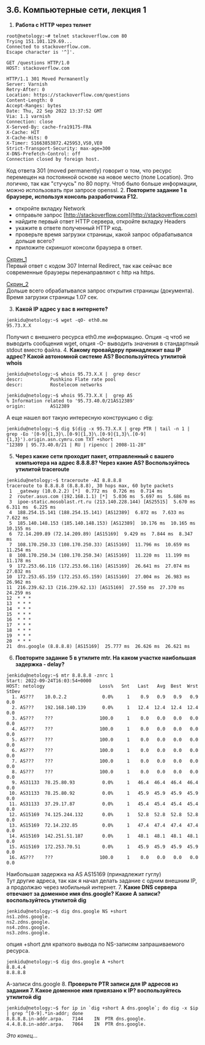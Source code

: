 ## 3.6. Компьютерные сети, лекция 1 ##  

1. **Работа c HTTP через телнет**
```
root@netology:~# telnet stackoverflow.com 80 
Trying 151.101.129.69... 
Connected to stackoverflow.com. 
Escape character is '^]'. 

GET /questions HTTP/1.0 
HOST: stackoverflow.com 

HTTP/1.1 301 Moved Permanently 
Server: Varnish 
Retry-After: 0 
Location: https://stackoverflow.com/questions 
Content-Length: 0 
Accept-Ranges: bytes 
Date: Thu, 22 Sep 2022 13:37:52 GMT 
Via: 1.1 varnish 
Connection: close 
X-Served-By: cache-fra19175-FRA 
X-Cache: HIT 
X-Cache-Hits: 0 
X-Timer: S1663853872.425953,VS0,VE0 
Strict-Transport-Security: max-age=300 
X-DNS-Prefetch-Control: off 
Connection closed by foreign host.
```
Код ответа 301 (moved permanently) говорит о том, что ресурс перемещен на постоянной основе на новое место (поле Location). Это логично, так как "стучусь" по 80 порту. Чтоб было больше информации, можно использовать при запросе openssl.
2. **Повторите задание 1 в браузере, используя консоль разработчика F12.**
- откройте вкладку Network
- отправьте запрос [http://stackoverflow.com](http://stackoverflow.com)
- найдите первый ответ HTTP сервера, откройте вкладку Headers
- укажите в ответе полученный HTTP код.
- проверьте время загрузки страницы, какой запрос обрабатывался дольше всего?
- приложите скриншот консоли браузера в ответ.  

[Скрин_1](https://disk.yandex.ru/i/5eeVefBS7mLW3Q)  
Первый ответ с кодом 307 Internal Redirect, так как сейчас все современные браузеры перенаправляют с http на https. 

[Скрин_2](https://disk.yandex.ru/i/urF-Q3Cg5lB_wg)   
Дольше всего обрабатывался запрос открытия страницы (документа). Время загрузки страницы 1.07 сек.

3. **Какой IP адрес у вас в интернете?**
```
jenkidu@netology:~$ wget -qO- eth0.me
95.73.X.X
```
Получил с внешнего ресурса eth0.me информацию. Опция -q чтоб не выводить сообщения wget, опция -O- выводить значения в стандартный stdout вместо файла.
4. **Какому провайдеру принадлежит ваш IP адрес? Какой автономной системе AS? Воспользуйтесь утилитой whois**
```
jenkidu@netology:~$ whois 95.73.X.X |  grep descr
descr:          Pushkino Flate rate pool
descr:          Rostelecom networks
```

```
jenkidu@netology:~$ whois 95.73.X.X |  grep AS
% Information related to '95.73.40.0/21AS12389'
origin:         AS12389
```
А еще нашел вот такую интересную конструкцию с dig:
```
jenkidu@netology:~$ dig $(dig -x 95.73.X.X | grep PTR | tail -n 1 | grep -Eo '[0-9]{1,3}\.[0-9]{1,3}\.[0-9]{1,3}\.[0-9]{1,3}').origin.asn.cymru.com TXT +short
"12389 | 95.73.40.0/21 | RU | ripencc | 2008-11-28"
```
5. **Через какие сети проходит пакет, отправленный с вашего компьютера на адрес 8.8.8.8? Через какие AS? Воспользуйтесь утилитой traceroute**
```
jenkidu@netology:~$ traceroute -AI 8.8.8.8
traceroute to 8.8.8.8 (8.8.8.8), 30 hops max, 60 byte packets
 1  _gateway (10.0.2.2) [*]  0.772 ms  0.726 ms  0.714 ms
 2  router.asus.com (192.168.1.1) [*]  5.036 ms  5.697 ms  5.686 ms
 3  ipoe-static.mosoblast.rt.ru (213.140.228.144) [AS25515]  5.670 ms  6.311 ms  6.225 ms
 4  188.254.15.141 (188.254.15.141) [AS12389]  6.872 ms  7.633 ms  7.622 ms
 5  185.140.148.153 (185.140.148.153) [AS12389]  10.176 ms  10.165 ms  10.155 ms
 6  72.14.209.89 (72.14.209.89) [AS15169]  9.429 ms  7.844 ms  8.347 ms
 7  108.170.250.33 (108.170.250.33) [AS15169]  11.796 ms  10.659 ms  11.254 ms
 8  108.170.250.34 (108.170.250.34) [AS15169]  11.220 ms  11.199 ms  11.178 ms
 9  172.253.66.116 (172.253.66.116) [AS15169]  26.641 ms  27.074 ms  27.032 ms
10  172.253.65.159 (172.253.65.159) [AS15169]  27.004 ms  26.983 ms  26.962 ms
11  216.239.62.13 (216.239.62.13) [AS15169]  27.550 ms  27.370 ms  24.259 ms
12  * * *
13  * * *
14  * * *
15  * * *
16  * * *
17  * * *
18  * * *
19  * * *
20  * * *
21  dns.google (8.8.8.8) [AS15169]  25.777 ms  26.626 ms  26.621 ms
```
6. **Повторите задание 5 в утилите mtr. На каком участке наибольшая задержка - delay?**
```
jenkidu@netology:~$ mtr 8.8.8.8 -znrc 1
Start: 2022-09-24T16:03:54+0000
HOST: netology                    Loss%   Snt   Last   Avg  Best  Wrst StDev
  1. AS???    10.0.2.2             0.0%     1    0.9   0.9   0.9   0.9   0.0
  2. AS???    192.168.140.139      0.0%     1   12.4  12.4  12.4  12.4   0.0
  3. AS???    ???                 100.0     1    0.0   0.0   0.0   0.0   0.0
  4. AS???    ???                 100.0     1    0.0   0.0   0.0   0.0   0.0
  5. AS???    ???                 100.0     1    0.0   0.0   0.0   0.0   0.0
  6. AS???    ???                 100.0     1    0.0   0.0   0.0   0.0   0.0
  7. AS???    ???                 100.0     1    0.0   0.0   0.0   0.0   0.0
  8. AS???    ???                 100.0     1    0.0   0.0   0.0   0.0   0.0
  9. AS31133  78.25.80.93          0.0%     1   46.4  46.4  46.4  46.4   0.0
 10. AS31133  78.25.80.92          0.0%     1   45.9  45.9  45.9  45.9   0.0
 11. AS31133  37.29.17.87          0.0%     1   45.4  45.4  45.4  45.4   0.0
 12. AS15169  74.125.244.132       0.0%     1   52.8  52.8  52.8  52.8   0.0
 13. AS15169  72.14.232.85         0.0%     1   47.4  47.4  47.4  47.4   0.0
 14. AS15169  142.251.51.187       0.0%     1   48.1  48.1  48.1  48.1   0.0
 15. AS15169  172.253.70.51        0.0%     1   45.9  45.9  45.9  45.9   0.0
 16. AS???    ???                 100.0     1    0.0   0.0   0.0   0.0   0.0
```
Наибольшая задержка на AS AS15169 (принадлежит гуглу)  
Тут другие адреса, так как я начал делать задание с одним внешним IP, а продолжаю через мобильный интернет.
7. **Какие DNS сервера отвечают за доменное имя dns.google? Какие A записи? воспользуйтесь утилитой dig**
```
jenkidu@netology:~$ dig dns.google NS +short
ns1.zdns.google.
ns2.zdns.google.
ns4.zdns.google.
ns3.zdns.google.
```
опция +short для краткого вывода по NS-записям запрашиваемого ресурса.

```
jenkidu@netology:~$ dig dns.google A +short
8.8.4.4
8.8.8.8
```
А-записи dns.google
8. **Проверьте PTR записи для IP адресов из задания 7. Какое доменное имя привязано к IP? воспользуйтесь утилитой dig**
```
jenkidu@netology:~$ for ip in `dig +short A dns.google`; do dig -x $ip | grep ^[0-9].*in-addr; done
8.8.8.8.in-addr.arpa.	7144	IN	PTR	dns.google.
4.4.8.8.in-addr.arpa.	7064	IN	PTR	dns.google.
```
_Это конец..._
